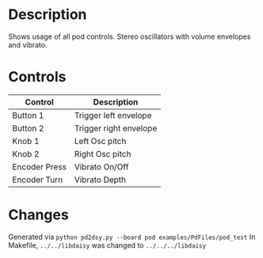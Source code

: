 # Description
Shows usage of all pod controls. Stereo oscillators with volume envelopes and vibrato.

# Controls
| Control | Description |
| --- | --- |
| Button 1 | Trigger left envelope |
| Button 2 | Trigger right envelope |
| Knob 1 | Left Osc pitch |
| Knob 2 | Right Osc pitch |
| Encoder Press | Vibrato On/Off |
| Encoder Turn | Vibrato Depth |

# Changes
Generated via ```python pd2dsy.py --board pod examples/PdFiles/pod_test```
In Makefile, ```../../libdaisy``` was changed to ```../../../libdaisy```
